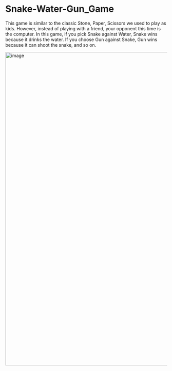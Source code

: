 # Snake-Water-Gun_Game
This game is similar to the classic Stone, Paper, Scissors we used to play as kids. However, instead of playing with a friend, your opponent this time is the computer. In this game, if you pick Snake against Water, Snake wins because it drinks the water. If you choose Gun against Snake, Gun wins because it can shoot the snake, and so on.

<img width="1862" height="977" alt="image" src="https://github.com/user-attachments/assets/bc5f4e47-99a5-4b88-beb0-2aeb9750f6ae" />

